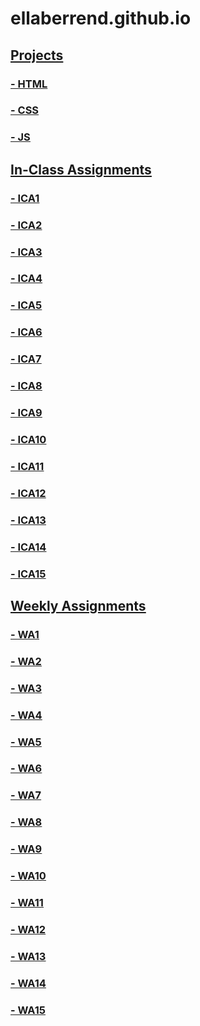 # ellaberrend.github.io

## <u>Projects<u>
### - HTML
### - CSS
### - JS


## In-Class Assignments
### - ICA1
### - ICA2
### - ICA3
### - ICA4
### - ICA5
### - ICA6
### - ICA7
### - ICA8
### - ICA9
### - ICA10
### - ICA11
### - ICA12
### - ICA13
### - ICA14
### - ICA15


## Weekly Assignments
### - <a href="https://github.com/ellaberrend/ellaberrend.github.io/">WA1</a>
### - <a href= "https://ellaberrend.github.io/wa/wa2.html/">WA2</a>
### - WA3
### - WA4
### - WA5
### - WA6
### - WA7
### - WA8
### - WA9
### - WA10
### - WA11
### - WA12
### - WA13
### - WA14
### - WA15